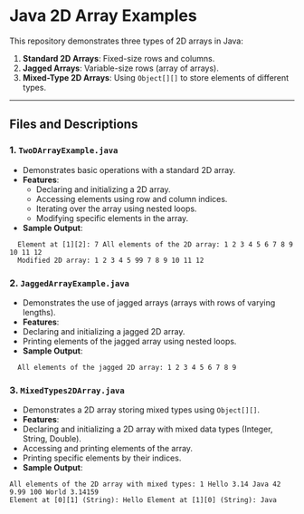 # Java 2D Array Examples

This repository demonstrates three types of 2D arrays in Java:
1. **Standard 2D Arrays**: Fixed-size rows and columns.
2. **Jagged Arrays**: Variable-size rows (array of arrays).
3. **Mixed-Type 2D Arrays**: Using `Object[][]` to store elements of different types.

---

## Files and Descriptions

### 1. `TwoDArrayExample.java`
- Demonstrates basic operations with a standard 2D array.
- **Features**:
  - Declaring and initializing a 2D array.
  - Accessing elements using row and column indices.
  - Iterating over the array using nested loops.
  - Modifying specific elements in the array.
- **Sample Output**:
```
  Element at [1][2]: 7 All elements of the 2D array: 1 2 3 4 5 6 7 8 9 10 11 12
  Modified 2D array: 1 2 3 4 5 99 7 8 9 10 11 12
```


### 2. `JaggedArrayExample.java`
- Demonstrates the use of jagged arrays (arrays with rows of varying lengths).
- **Features**:
- Declaring and initializing a jagged 2D array.
- Printing elements of the jagged array using nested loops.
- **Sample Output**:
```
  All elements of the jagged 2D array: 1 2 3 4 5 6 7 8 9
```


### 3. `MixedTypes2DArray.java`
- Demonstrates a 2D array storing mixed types using `Object[][]`.
- **Features**:
- Declaring and initializing a 2D array with mixed data types (Integer, String, Double).
- Accessing and printing elements of the array.
- Printing specific elements by their indices.
- **Sample Output**:
```
All elements of the 2D array with mixed types: 1 Hello 3.14 Java 42 9.99 100 World 3.14159
Element at [0][1] (String): Hello Element at [1][0] (String): Java
```
